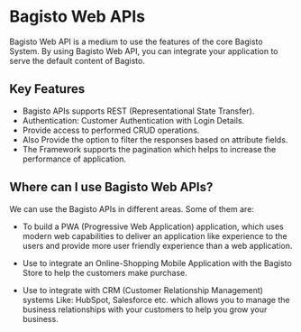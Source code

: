 # Bagisto Web APIs

Bagisto Web API is a medium to use the features of the core Bagisto System. By using Bagisto Web API, you can integrate your application to serve the default content of Bagisto.

## Key Features

- Bagisto APIs supports REST (Representational State Transfer).
- Authentication: Customer Authentication with Login Details.
- Provide access to performed CRUD operations.
- Also Provide the option to filter the responses based on attribute fields.
- The Framework supports the pagination which helps to increase the performance of application.

## Where can I use Bagisto Web APIs?

We can use the Bagisto APIs in different areas. Some of them are:

- To build a PWA (Progressive Web Application) application, which uses modern web capabilities to deliver an application like experience to the users and provide more user friendly experience than a web application.

- Use to integrate an Online-Shopping Mobile Application with the Bagisto Store to help the customers make purchase.

- Use to integrate with CRM (Customer Relationship Management) systems Like: HubSpot, Salesforce etc. which allows you to manage the business relationships with your customers to help you grow your business.
